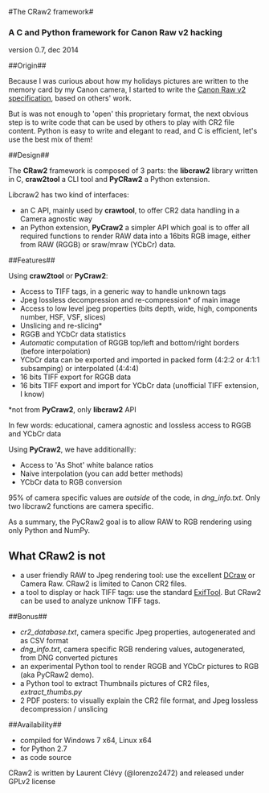#The CRaw2 framework#

### A C and Python framework for Canon Raw v2 hacking ###

version 0.7, dec 2014

##Origin##

Because I was curious about how my holidays pictures are written to the memory card by my Canon camera, I started to write the [Canon Raw v2 specification](http://lclevy.free.fr/cr2/ "Understanding What is stored in a Canon RAW .CR2 file, How and Why"), based on others' work.

But is was not enough to 'open' this proprietary format, the next obvious step is to write code that can be used by others to play with CR2 file content. Python is easy to write and elegant to read, and C is efficient, let's use the best mix of them!  

##Design##

The **CRaw2** framework is composed of 3 parts: the **libcraw2** library written in C, **craw2tool** a CLI tool and **PyCRaw2** a Python extension. 

Libcraw2 has two kind of interfaces:

- an C API, mainly used by **crawtool**, to offer CR2 data handling in a Camera agnostic way 
- an Python extension, **PyCraw2** a simpler API which goal is to offer all required functions to render RAW data into a 16bits RGB image, either from RAW (RGGB) or sraw/mraw (YCbCr) data.

##Features##

Using **craw2tool** or **PyCraw2**:

- Access to TIFF tags, in a generic way to handle unknown tags
- Jpeg lossless decompression and re-compression* of main image
- Access to low level jpeg properties (bits depth, wide, high, components number, HSF, VSF, slices)
- Unslicing and re-slicing*
- RGGB and YCbCr data statistics
- *Automatic* computation of RGGB top/left and bottom/right borders (before interpolation)
- YCbCr data can be exported and imported in packed form (4:2:2 or 4:1:1 subsamping) or interpolated (4:4:4)
- 16 bits TIFF export for RGGB data
- 16 bits TIFF export and import for YCbCr data (unofficial TIFF extension, I know)

\*not from **PyCraw2**, only **libcraw2** API 

In few words: educational, camera agnostic and lossless access to RGGB and YCbCr data

Using **PyCraw2**, we have additionallly:

- Access to 'As Shot' white balance ratios
- Naive interpolation (you can add better methods)
- YCbCr data to RGB conversion

95% of camera specific values are *outside* of the code, in *dng_info.txt*. Only two libcraw2 functions are camera specific.

As a summary, the PyCRaw2 goal is to allow RAW to RGB rendering using only Python and NumPy.

## What CRaw2 is not ##

- a user friendly RAW to Jpeg rendering tool: use the excellent [DCraw](https://www.cybercom.net/~dcoffin/dcraw/) or Camera Raw. CRaw2 is limited to Canon CR2 files.
- a tool to display or hack TIFF tags: use the standard [ExifTool](http://www.sno.phy.queensu.ca/~phil/exiftool/). But CRaw2 can be used to analyze unknow TIFF tags.

##Bonus##

- *cr2_database.txt*, camera specific Jpeg properties, autogenerated and as CSV format
- *dng_info.txt*, camera specific RGB rendering values, autogenerated, from DNG converted pictures
- an experimental Python tool to render RGGB and YCbCr pictures to RGB (aka PyCRaw2 demo). 
- a Python tool to extract Thumbnails pictures of CR2 files, *extract_thumbs.py*
- 2 PDF posters: to visually explain the CR2 file format, and Jpeg lossless decompression / unslicing

##Availability##

- compiled for Windows 7 x64, Linux x64
- for Python 2.7
- as code source

CRaw2 is written by Laurent Clévy (@lorenzo2472) and released under GPLv2 license
 
 